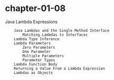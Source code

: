# chapter-01-08

Java Lambda Expressions

		Java Lambdas and the Single Method Interface
			Matching Lambdas to Interfaces
		Lambda Type Inference
		Lambda Parameters
			Zero Parameters
			One Parameter
			Multiple Parameters
			Parameter Types
		Lambda Function Body
		Returning a Value From a Lambda Expression
		Lambdas as Objects